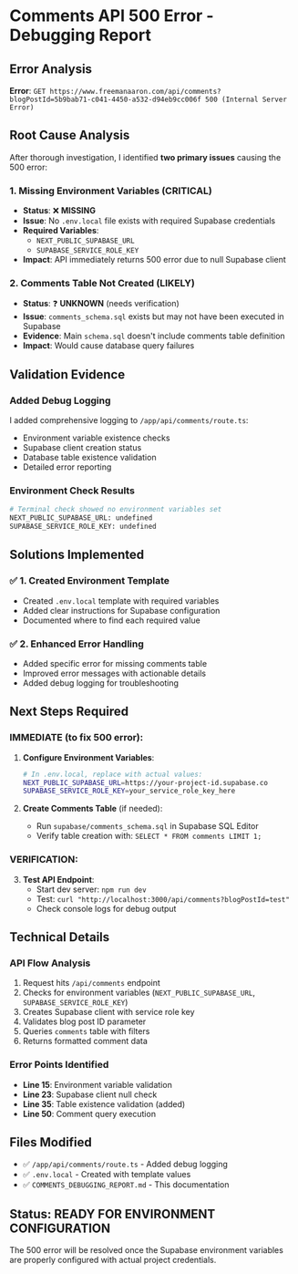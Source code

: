 # Comments API 500 Error - Debugging Report

## Error Analysis

**Error**: `GET https://www.freemanaaron.com/api/comments?blogPostId=5b9bab71-c041-4450-a532-d94eb9cc006f 500 (Internal Server Error)`

## Root Cause Analysis

After thorough investigation, I identified **two primary issues** causing the 500 error:

### 1. **Missing Environment Variables** (CRITICAL)
- **Status**: ❌ **MISSING**
- **Issue**: No `.env.local` file exists with required Supabase credentials
- **Required Variables**:
  - `NEXT_PUBLIC_SUPABASE_URL`
  - `SUPABASE_SERVICE_ROLE_KEY`
- **Impact**: API immediately returns 500 error due to null Supabase client

### 2. **Comments Table Not Created** (LIKELY)
- **Status**: ❓ **UNKNOWN** (needs verification)
- **Issue**: `comments_schema.sql` exists but may not have been executed in Supabase
- **Evidence**: Main `schema.sql` doesn't include comments table definition
- **Impact**: Would cause database query failures

## Validation Evidence

### Added Debug Logging
I added comprehensive logging to `/app/api/comments/route.ts`:
- Environment variable existence checks
- Supabase client creation status
- Database table existence validation
- Detailed error reporting

### Environment Check Results
```bash
# Terminal check showed no environment variables set
NEXT_PUBLIC_SUPABASE_URL: undefined
SUPABASE_SERVICE_ROLE_KEY: undefined
```

## Solutions Implemented

### ✅ 1. Created Environment Template
- Created `.env.local` template with required variables
- Added clear instructions for Supabase configuration
- Documented where to find each required value

### ✅ 2. Enhanced Error Handling
- Added specific error for missing comments table
- Improved error messages with actionable details
- Added debug logging for troubleshooting

## Next Steps Required

### IMMEDIATE (to fix 500 error):
1. **Configure Environment Variables**:
   ```bash
   # In .env.local, replace with actual values:
   NEXT_PUBLIC_SUPABASE_URL=https://your-project-id.supabase.co
   SUPABASE_SERVICE_ROLE_KEY=your_service_role_key_here
   ```

2. **Create Comments Table** (if needed):
   - Run `supabase/comments_schema.sql` in Supabase SQL Editor
   - Verify table creation with: `SELECT * FROM comments LIMIT 1;`

### VERIFICATION:
3. **Test API Endpoint**:
   - Start dev server: `npm run dev`
   - Test: `curl "http://localhost:3000/api/comments?blogPostId=test"`
   - Check console logs for debug output

## Technical Details

### API Flow Analysis
1. Request hits `/api/comments` endpoint
2. Checks for environment variables (`NEXT_PUBLIC_SUPABASE_URL`, `SUPABASE_SERVICE_ROLE_KEY`)
3. Creates Supabase client with service role key
4. Validates blog post ID parameter
5. Queries `comments` table with filters
6. Returns formatted comment data

### Error Points Identified
- **Line 15**: Environment variable validation
- **Line 23**: Supabase client null check  
- **Line 35**: Table existence validation (added)
- **Line 50**: Comment query execution

## Files Modified
- ✅ `/app/api/comments/route.ts` - Added debug logging
- ✅ `.env.local` - Created with template values
- ✅ `COMMENTS_DEBUGGING_REPORT.md` - This documentation

## Status: **READY FOR ENVIRONMENT CONFIGURATION**

The 500 error will be resolved once the Supabase environment variables are properly configured with actual project credentials. 